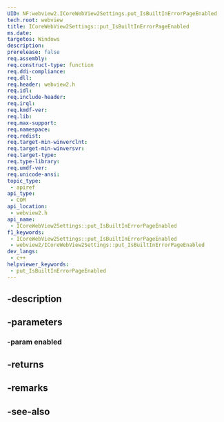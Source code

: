 ```yaml
---
UID: NF:webview2.ICoreWebView2Settings.put_IsBuiltInErrorPageEnabled
tech.root: webview
title: ICoreWebView2Settings::put_IsBuiltInErrorPageEnabled
ms.date: 
targetos: Windows
description: 
prerelease: false
req.assembly: 
req.construct-type: function
req.ddi-compliance: 
req.dll: 
req.header: webview2.h
req.idl: 
req.include-header: 
req.irql: 
req.kmdf-ver: 
req.lib: 
req.max-support: 
req.namespace: 
req.redist: 
req.target-min-winverclnt: 
req.target-min-winversvr: 
req.target-type: 
req.type-library: 
req.umdf-ver: 
req.unicode-ansi: 
topic_type:
 - apiref
api_type:
 - COM
api_location:
 - webview2.h
api_name:
 - ICoreWebView2Settings::put_IsBuiltInErrorPageEnabled
f1_keywords:
 - ICoreWebView2Settings::put_IsBuiltInErrorPageEnabled
 - webview2/ICoreWebView2Settings::put_IsBuiltInErrorPageEnabled
dev_langs:
 - c++
helpviewer_keywords:
 - put_IsBuiltInErrorPageEnabled
---
```


## -description

## -parameters

### -param enabled

## -returns

## -remarks

## -see-also


